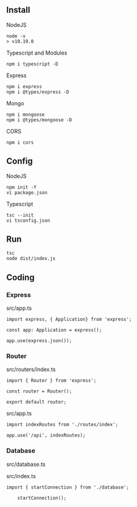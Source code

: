## Install

NodeJS

```
node -v
> v10.19.0
```

Typescript and Modules

```
npm i typescript -D
```

Express
```
npm i express
npm i @types/express -D
```

Mongo
```
npm i mongoose
npm i @types/mongoose -D
```

CORS
```
npm i cors
```

## Config

NodeJS

```
npm init -Y
vi package.json
```

Typescript

```
tsc --init
vi tsconfig.json
```

## Run

```
tsc
node dist/index.js
```

## Coding

### Express

src/app.ts

```
import express, { Application} from 'express';

const app: Application = express();

app.use(express.json());
```

### Router

src/routers/index.ts

```
import { Router } from 'express';

const router = Router();

export default router;
```

src/app.ts
```
import indexRoutes from './routes/index';

app.use('/api', indexRoutes);
```

### Database

src/database.ts

src/index.ts

```
import { startConnection } from './database';

    startConnection();
```


